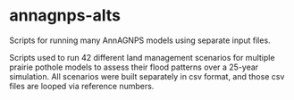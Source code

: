 # annagnps-alts
Scripts for running many AnnAGNPS models using separate input files. 

Scripts used to run 42 different land management scenarios for multiple prairie pothole models to assess their flood patterns over a 25-year simulation. All scenarios were built separately in csv format, and those csv files are looped via reference numbers. 
